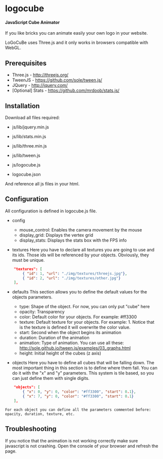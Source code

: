 logocube
========

#### JavaScript Cube Animator ####

If you like bricks you can animate easily your own logo in your website.

LoGoCuBe uses Three.js and it only works in browsers compatible with WebGL.


## Prerequisites
* Three.js - http://threejs.org/
* TweenJS - https://github.com/sole/tween.js/
* JQuery - http://jquery.com/
* [Optional] Stats - https://github.com/mrdoob/stats.js/


## Installation

Download all files required:
* js/lib/jquery.min.js
* js/lib/stats.min.js
* js/lib/three.min.js
* js/lib/tween.js
* js/logocube.js

* logocube.json

And reference all js files in your html.

## Configuration

All configuration is defined in logocube.js file.

* config
	* mouse_control: Enables the camera movement by the mouse 
	* display_grid: Displays the vertex grid
	* display_stats: Displays the stats box with the FPS info

* textures
	Here you have to declare all textures you are going to use and its ids. Those ids will be referenced by your objects. Obviously, they must be unique.

```json
	"textures": [
		{ "id": 1, "url": "./img/textures/threejs.jpg"},
		{ "id": 2, "url": "./img/textures/other.jpg"}
	],
```

* defaults
	This section allows you to define the default values for the objects parameters.
	* type: Shape of the object. For now, you can only put "cube" here
	* opacity: Transparency
	* color: Default color for your objects. For example: #ff3300
	* texture: Default texture for your objects. For example: 1. Notice that is the texture is defined it will overwrite the color value.
	* start: Second when the object begins its animation
	* duration: Duration of the animation
	* animation: Type of animation. You can use all these: http://sole.github.io/tween.js/examples/03_graphs.html
	* height: Initial height of the cubes (z axis)

* objects
	Here you have to define all cubes that will be falling down. The most important thing in this section is to define where them fall. You can do it with the "x" and "y" parameters.
	This system is tile based, so you can just define them with single digits.

```json
	"objects": [
		{ "x": 0, "y": 0, "color": "#ff3300", "start": 0.1},
		{ "x": 7, "y": 0, "color": "#ff3300", "start": 0.1}
	],
```

	For each object you can define all the parameters commented before: opacity, duration, texture, etc.	


## Troubleshooting

If you notice that the animation is not working correctly make sure javascript is not crashing.
Open the console of your browser and refresh the page.
